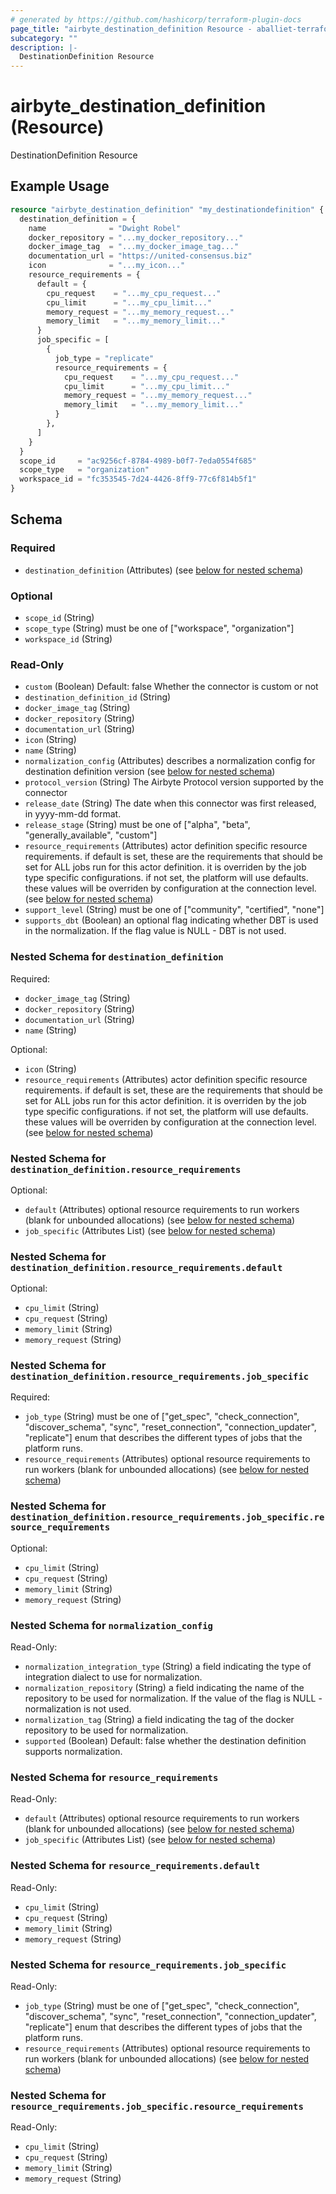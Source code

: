 ```yaml
---
# generated by https://github.com/hashicorp/terraform-plugin-docs
page_title: "airbyte_destination_definition Resource - aballiet-terraform-provider-airbyte-oss"
subcategory: ""
description: |-
  DestinationDefinition Resource
---
```


# airbyte_destination_definition (Resource)

DestinationDefinition Resource

## Example Usage

```terraform
resource "airbyte_destination_definition" "my_destinationdefinition" {
  destination_definition = {
    name              = "Dwight Robel"
    docker_repository = "...my_docker_repository..."
    docker_image_tag  = "...my_docker_image_tag..."
    documentation_url = "https://united-consensus.biz"
    icon              = "...my_icon..."
    resource_requirements = {
      default = {
        cpu_request    = "...my_cpu_request..."
        cpu_limit      = "...my_cpu_limit..."
        memory_request = "...my_memory_request..."
        memory_limit   = "...my_memory_limit..."
      }
      job_specific = [
        {
          job_type = "replicate"
          resource_requirements = {
            cpu_request    = "...my_cpu_request..."
            cpu_limit      = "...my_cpu_limit..."
            memory_request = "...my_memory_request..."
            memory_limit   = "...my_memory_limit..."
          }
        },
      ]
    }
  }
  scope_id     = "ac9256cf-8784-4989-b0f7-7eda0554f685"
  scope_type   = "organization"
  workspace_id = "fc353545-7d24-4426-8ff9-77c6f814b5f1"
}
```

<!-- schema generated by tfplugindocs -->
## Schema

### Required

- `destination_definition` (Attributes) (see [below for nested schema](#nestedatt--destination_definition))

### Optional

- `scope_id` (String)
- `scope_type` (String) must be one of ["workspace", "organization"]
- `workspace_id` (String)

### Read-Only

- `custom` (Boolean) Default: false
Whether the connector is custom or not
- `destination_definition_id` (String)
- `docker_image_tag` (String)
- `docker_repository` (String)
- `documentation_url` (String)
- `icon` (String)
- `name` (String)
- `normalization_config` (Attributes) describes a normalization config for destination definition version (see [below for nested schema](#nestedatt--normalization_config))
- `protocol_version` (String) The Airbyte Protocol version supported by the connector
- `release_date` (String) The date when this connector was first released, in yyyy-mm-dd format.
- `release_stage` (String) must be one of ["alpha", "beta", "generally_available", "custom"]
- `resource_requirements` (Attributes) actor definition specific resource requirements. if default is set, these are the requirements that should be set for ALL jobs run for this actor definition. it is overriden by the job type specific configurations. if not set, the platform will use defaults. these values will be overriden by configuration at the connection level. (see [below for nested schema](#nestedatt--resource_requirements))
- `support_level` (String) must be one of ["community", "certified", "none"]
- `supports_dbt` (Boolean) an optional flag indicating whether DBT is used in the normalization. If the flag value is NULL - DBT is not used.

<a id="nestedatt--destination_definition"></a>
### Nested Schema for `destination_definition`

Required:

- `docker_image_tag` (String)
- `docker_repository` (String)
- `documentation_url` (String)
- `name` (String)

Optional:

- `icon` (String)
- `resource_requirements` (Attributes) actor definition specific resource requirements. if default is set, these are the requirements that should be set for ALL jobs run for this actor definition. it is overriden by the job type specific configurations. if not set, the platform will use defaults. these values will be overriden by configuration at the connection level. (see [below for nested schema](#nestedatt--destination_definition--resource_requirements))

<a id="nestedatt--destination_definition--resource_requirements"></a>
### Nested Schema for `destination_definition.resource_requirements`

Optional:

- `default` (Attributes) optional resource requirements to run workers (blank for unbounded allocations) (see [below for nested schema](#nestedatt--destination_definition--resource_requirements--default))
- `job_specific` (Attributes List) (see [below for nested schema](#nestedatt--destination_definition--resource_requirements--job_specific))

<a id="nestedatt--destination_definition--resource_requirements--default"></a>
### Nested Schema for `destination_definition.resource_requirements.default`

Optional:

- `cpu_limit` (String)
- `cpu_request` (String)
- `memory_limit` (String)
- `memory_request` (String)


<a id="nestedatt--destination_definition--resource_requirements--job_specific"></a>
### Nested Schema for `destination_definition.resource_requirements.job_specific`

Required:

- `job_type` (String) must be one of ["get_spec", "check_connection", "discover_schema", "sync", "reset_connection", "connection_updater", "replicate"]
enum that describes the different types of jobs that the platform runs.
- `resource_requirements` (Attributes) optional resource requirements to run workers (blank for unbounded allocations) (see [below for nested schema](#nestedatt--destination_definition--resource_requirements--job_specific--resource_requirements))

<a id="nestedatt--destination_definition--resource_requirements--job_specific--resource_requirements"></a>
### Nested Schema for `destination_definition.resource_requirements.job_specific.resource_requirements`

Optional:

- `cpu_limit` (String)
- `cpu_request` (String)
- `memory_limit` (String)
- `memory_request` (String)





<a id="nestedatt--normalization_config"></a>
### Nested Schema for `normalization_config`

Read-Only:

- `normalization_integration_type` (String) a field indicating the type of integration dialect to use for normalization.
- `normalization_repository` (String) a field indicating the name of the repository to be used for normalization. If the value of the flag is NULL - normalization is not used.
- `normalization_tag` (String) a field indicating the tag of the docker repository to be used for normalization.
- `supported` (Boolean) Default: false
whether the destination definition supports normalization.


<a id="nestedatt--resource_requirements"></a>
### Nested Schema for `resource_requirements`

Read-Only:

- `default` (Attributes) optional resource requirements to run workers (blank for unbounded allocations) (see [below for nested schema](#nestedatt--resource_requirements--default))
- `job_specific` (Attributes List) (see [below for nested schema](#nestedatt--resource_requirements--job_specific))

<a id="nestedatt--resource_requirements--default"></a>
### Nested Schema for `resource_requirements.default`

Read-Only:

- `cpu_limit` (String)
- `cpu_request` (String)
- `memory_limit` (String)
- `memory_request` (String)


<a id="nestedatt--resource_requirements--job_specific"></a>
### Nested Schema for `resource_requirements.job_specific`

Read-Only:

- `job_type` (String) must be one of ["get_spec", "check_connection", "discover_schema", "sync", "reset_connection", "connection_updater", "replicate"]
enum that describes the different types of jobs that the platform runs.
- `resource_requirements` (Attributes) optional resource requirements to run workers (blank for unbounded allocations) (see [below for nested schema](#nestedatt--resource_requirements--job_specific--resource_requirements))

<a id="nestedatt--resource_requirements--job_specific--resource_requirements"></a>
### Nested Schema for `resource_requirements.job_specific.resource_requirements`

Read-Only:

- `cpu_limit` (String)
- `cpu_request` (String)
- `memory_limit` (String)
- `memory_request` (String)


